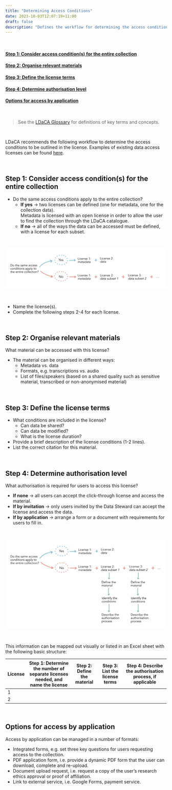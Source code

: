 ```yaml
---
title: "Determining Access Conditions"
date: 2023-10-03T12:07:19+11:00
draft: false
description: "Defines the workflow for determining the access conditions for a data collection, to be outlined in the license."
---
```


<br>

#### [Step 1: Consider access condition(s) for the entire collection](#step-1-consider-access-conditions-for-the-entire-collection)
#### [Step 2: Organise relevant materials](#step-2-organise-relevant-materials)
#### [Step 3: Define the license terms](#step-3-define-the-license-terms)
#### [Step 4: Determine authorisation level](#step-4-determine-authorisation-level)
#### [Options for access by application](#options-for-access-by-application)

<br>

> See the [LDaCA Glossary](https://docs.ldaca.edu.au/other-resources/glossary/) for definitions of key terms and concepts.

<br>

LDaCA recommends the following workflow to determine the access conditions to be outlined in the license. Examples of existing data access licenses can be found [here](/licenses/).

<br>

## Step 1: Consider access condition(s) for the entire collection

- Do the same access conditions apply to the entire collection?
  - __If yes__ → two licenses can be defined (one for metadata, one for the collection data).<br>
  Metadata is licensed with an open license in order to allow the user to find the collection through the LDaCA catalogue.
  - __If no__ → all of the ways the data can be accessed must be defined, with a license for each subset.

<br>

![Access Conditions Flowchart 1](/determining-access-conditions/AccessConditions_Flow1.jpg)

<br>

- Name the license(s).
- Complete the following steps 2-4 for each license.

<br>

## Step 2: Organise relevant materials

What material can be accessed with this license?
- The material can be organised in different ways:
  - Metadata vs. data
  - Formats, e.g. transcriptions vs. audio
  - List of files/speakers (based on a shared quality such as sensitive material, transcribed or non-anonymised material)

<br>

## Step 3: Define the license terms

- What conditions are included in the license?
  - Can data be shared?
  - Can data be modified?
  - What is the license duration?
- Provide a brief description of the license conditions (1-2 lines).
- List the correct citation for this material.

<br>

## Step 4: Determine authorisation level

What authorisation is required for users to access this license?
- __If none__ → all users can accept the click-through license and access the material.
- __If by invitation__ → only users invited by the Data Steward can accept the license and access the data.
- __If by application__ → arrange a form or a document with requirements for users to fill in.

<br>

![Access Conditions Flowchart 2](/determining-access-conditions/AccessConditions_Flow2.jpg)

<br>

This information can be mapped out visually or listed in an Excel sheet with the following basic structure:

License | Step 1: Determine the number of separate licenses needed, and name the license | Step 2: Define the material | Step 3: List the license terms | Step 4: Describe the authorisation process, if applicable |
--- | --- | --- | --- | ---
1 | | | |
2 | | | |

<br>

## Options for access by application

Access by application can be managed in a number of formats:
- Integrated forms, e.g. set three key questions for users requesting access to the collection.
- PDF application form, i.e. provide a dynamic PDF form that the user can download, complete and re-upload.
- Document upload request, i.e. request a copy of the user’s research ethics approval or proof of affiliation.
- Link to external service, i.e. Google Forms, payment service.

<br>